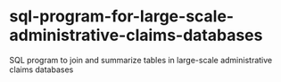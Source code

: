 # sql-program-for-large-scale-administrative-claims-databases
SQL program to join and summarize tables in large-scale administrative claims databases
